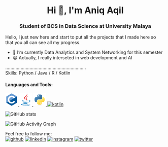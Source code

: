 <h1 align="center">Hi 👋, I'm Aniq Aqil</h1>
<h3 align="center">Student of BCS in Data Science at University Malaya</h3>
Hello, I just new here and start to put all the projects that I made here so that you all can see all my progress.

- 🌱 I’m currently Data Analytics and System Networking for this semester 
- 😁 Actually, I really interseted in web development and AI 

...............................................................  
Skills: Python / Java / R / Kotlin
<h4 align="left">Languages and Tools:</h4>
<p align="left"> <a href="https://www.cprogramming.com/" target="_blank"> <img src="https://raw.githubusercontent.com/devicons/devicon/master/icons/c/c-original.svg" alt="c" width="40" height="40"/> </a> <a href="https://www.java.com" target="_blank"> <img src="https://raw.githubusercontent.com/devicons/devicon/master/icons/java/java-original.svg" alt="java" width="40" height="40"/> </a> <a href="https://kotlinlang.org" target="_blank"> <img src="https://raw.githubusercontent.com/devicons/devicon/master/icons/python/python-original.svg" alt="python" width="40" height="40"/> <img src="https://www.vectorlogo.zone/logos/kotlinlang/kotlinlang-icon.svg" alt="kotlin" width="40" height="40"/> </a> <a href="https://www.python.org" target="_blank"> </a> </p>


![GitHub stats](https://github-readme-stats.vercel.app/api?username=niqaqil&show_icons=true)  

![GitHub Activity Graph](https://activity-graph.herokuapp.com/graph?username=niqaqil)  


Feel free to follow me:  
[<img src='https://cdn.jsdelivr.net/npm/simple-icons@3.0.1/icons/github.svg' alt='github' height='40'>](https://github.com/niqaqil)  [<img src='https://cdn.jsdelivr.net/npm/simple-icons@3.0.1/icons/linkedin.svg' alt='linkedin' height='40'>](https://www.linkedin.com/in/aniqaqil/)  [<img src='https://cdn.jsdelivr.net/npm/simple-icons@3.0.1/icons/instagram.svg' alt='instagram' height='40'>](https://www.instagram.com/niq_aqil/)  [<img src='https://cdn.jsdelivr.net/npm/simple-icons@3.0.1/icons/twitter.svg' alt='twitter' height='40'>](https://twitter.com/niqaqil)  
